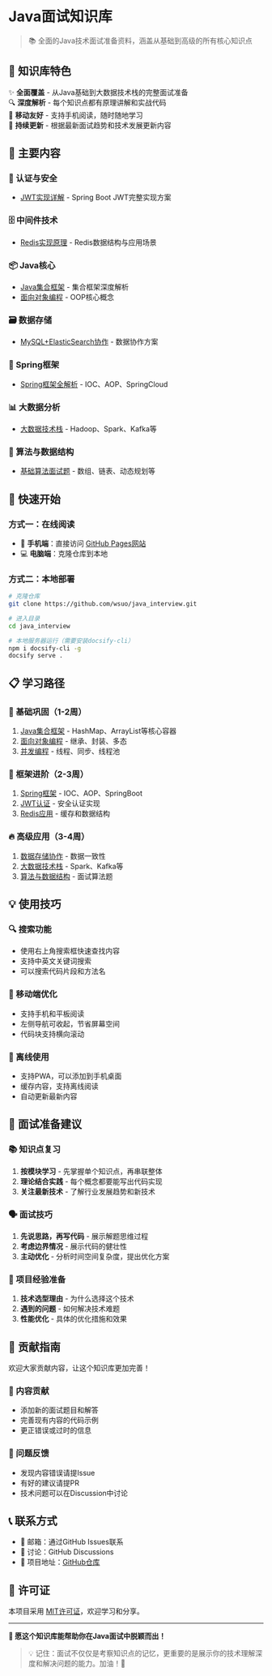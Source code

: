 # Java面试知识库

> 📚 全面的Java技术面试准备资料，涵盖从基础到高级的所有核心知识点

## 🎯 知识库特色

✨ **全面覆盖** - 从Java基础到大数据技术栈的完整面试准备  
🔍 **深度解析** - 每个知识点都有原理讲解和实战代码  
📱 **移动友好** - 支持手机阅读，随时随地学习  
🔄 **持续更新** - 根据最新面试趋势和技术发展更新内容  

## 📖 主要内容

### 🔐 认证与安全
- [JWT实现详解](authentication/jwt-implementation.md) - Spring Boot JWT完整实现方案

### 🗄️ 中间件技术
- [Redis实现原理](middleware/redis-implementation.md) - Redis数据结构与应用场景

### 📦 Java核心
- [Java集合框架](collections/java-collections-detailed.md) - 集合框架深度解析
- [面向对象编程](oop/README.md) - OOP核心概念

### 🗃️ 数据存储
- [MySQL+ElasticSearch协作](database/mysql-elasticsearch-integration.md) - 数据协作方案

### 🌸 Spring框架
- [Spring框架全解析](spring/spring-framework-comprehensive.md) - IOC、AOP、SpringCloud

### 📊 大数据分析
- [大数据技术栈](big-data/big-data-analysis-comprehensive.md) - Hadoop、Spark、Kafka等

### 🧮 算法与数据结构
- [基础算法面试题](algorithms/basic-algorithms.md) - 数组、链表、动态规划等

## 🚀 快速开始

### 方式一：在线阅读
- 📱 **手机端**：直接访问 [GitHub Pages网站](https://wsuo.github.io/java_interview/)
- 💻 **电脑端**：克隆仓库到本地

### 方式二：本地部署
```bash
# 克隆仓库
git clone https://github.com/wsuo/java_interview.git

# 进入目录
cd java_interview

# 本地服务器运行（需要安装docsify-cli）
npm i docsify-cli -g
docsify serve .
```

## 📋 学习路径

### 🎯 基础巩固（1-2周）
1. [Java集合框架](collections/java-collections-detailed.md) - HashMap、ArrayList等核心容器
2. [面向对象编程](oop/README.md) - 继承、封装、多态
3. [并发编程](concurrency/README.md) - 线程、同步、线程池

### 🚀 框架进阶（2-3周）
1. [Spring框架](spring/spring-framework-comprehensive.md) - IOC、AOP、SpringBoot
2. [JWT认证](authentication/jwt-implementation.md) - 安全认证实现
3. [Redis应用](middleware/redis-implementation.md) - 缓存和数据结构

### 🔥 高级应用（3-4周）
1. [数据存储协作](database/mysql-elasticsearch-integration.md) - 数据一致性
2. [大数据技术栈](big-data/big-data-analysis-comprehensive.md) - Spark、Kafka等
3. [算法与数据结构](algorithms/basic-algorithms.md) - 面试算法题

## 💡 使用技巧

### 🔍 搜索功能
- 使用右上角搜索框快速查找内容
- 支持中英文关键词搜索
- 可以搜索代码片段和方法名

### 📱 移动端优化
- 支持手机和平板阅读
- 左侧导航可收起，节省屏幕空间
- 代码块支持横向滚动

### 💾 离线使用
- 支持PWA，可以添加到手机桌面
- 缓存内容，支持离线阅读
- 自动更新最新内容

## 🎯 面试准备建议

### 📚 知识点复习
1. **按模块学习** - 先掌握单个知识点，再串联整体
2. **理论结合实践** - 每个概念都要能写出代码实现
3. **关注最新技术** - 了解行业发展趋势和新技术

### 🗣️ 面试技巧
1. **先说思路，再写代码** - 展示解题思维过程
2. **考虑边界情况** - 展示代码的健壮性
3. **主动优化** - 分析时间空间复杂度，提出优化方案

### 📝 项目经验准备
1. **技术选型理由** - 为什么选择这个技术
2. **遇到的问题** - 如何解决技术难题
3. **性能优化** - 具体的优化措施和效果

## 🤝 贡献指南

欢迎大家贡献内容，让这个知识库更加完善！

### 📝 内容贡献
- 添加新的面试题目和解答
- 完善现有内容的代码示例
- 更正错误或过时的信息

### 🐛 问题反馈
- 发现内容错误请提Issue
- 有好的建议请提PR
- 技术问题可以在Discussion中讨论

## 📞 联系方式

- 📧 邮箱：通过GitHub Issues联系
- 💬 讨论：GitHub Discussions
- 🔗 项目地址：[GitHub仓库](https://github.com/wsuo/java_interview)

## 📄 许可证

本项目采用 [MIT许可证](LICENSE)，欢迎学习和分享。

---

**💪 愿这个知识库能帮助你在Java面试中脱颖而出！**

> 💡 记住：面试不仅仅是考察知识点的记忆，更重要的是展示你的技术理解深度和解决问题的能力。加油！🚀